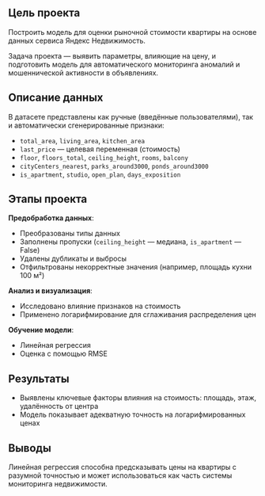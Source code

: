 ## Цель проекта  
Построить модель для оценки рыночной стоимости квартиры на основе данных сервиса Яндекс Недвижимость.

Задача проекта — выявить параметры, влияющие на цену, и подготовить модель для автоматического мониторинга аномалий и мошеннической активности в объявлениях.

## Описание данных  
В датасете представлены как ручные (введённые пользователями), так и автоматически сгенерированные признаки:

- `total_area`, `living_area`, `kitchen_area`  
- `last_price` — целевая переменная (стоимость)  
- `floor`, `floors_total`, `ceiling_height`, `rooms`, `balcony`  
- `cityCenters_nearest`, `parks_around3000`, `ponds_around3000`  
- `is_apartment`, `studio`, `open_plan`, `days_exposition`

## Этапы проекта  
**Предобработка данных**:  
- Преобразованы типы данных  
- Заполнены пропуски (`ceiling_height` — медиана, `is_apartment` — False)  
- Удалены дубликаты и выбросы  
- Отфильтрованы некорректные значения (например, площадь кухни 100 м²)

**Анализ и визуализация**:  
- Исследовано влияние признаков на стоимость  
- Применено логарифмирование для сглаживания распределения цен

**Обучение модели**:  
- Линейная регрессия  
- Оценка с помощью RMSE

## Результаты  
- Выявлены ключевые факторы влияния на стоимость: площадь, этаж, удалённость от центра  
- Модель показывает адекватную точность на логарифмированных ценах

## Выводы  
Линейная регрессия способна предсказывать цены на квартиры с разумной точностью и может использоваться как часть системы мониторинга недвижимости.
